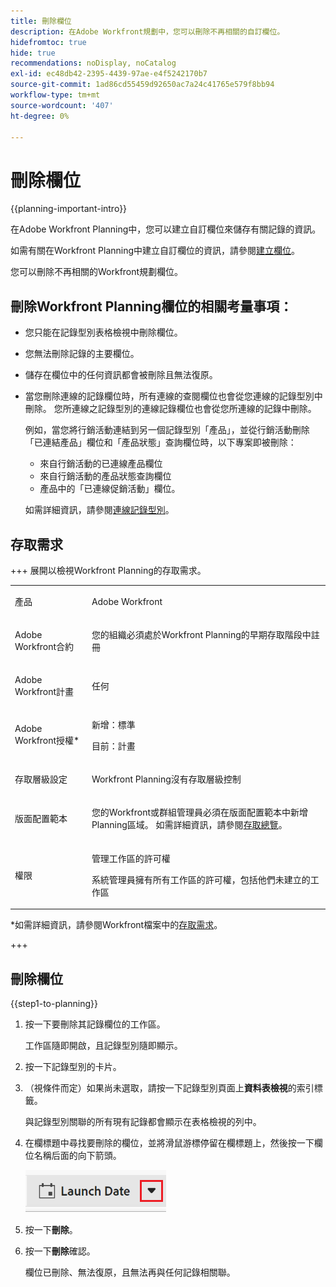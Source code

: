 ```yaml
---
title: 刪除欄位
description: 在Adobe Workfront規劃中，您可以刪除不再相關的自訂欄位。
hidefromtoc: true
hide: true
recommendations: noDisplay, noCatalog
exl-id: ec48db42-2395-4439-97ae-e4f5242170b7
source-git-commit: 1ad86cd55459d92650ac7a24c41765e579f8bb94
workflow-type: tm+mt
source-wordcount: '407'
ht-degree: 0%

---
```


<!--update the metadata with real information when making this available in TOC and in the left nav-->

<!---
title: Delete fields
description: In Adobe Planning, you can delete custom fields that are no longer relevant.
hidefromtoc: yes
hide: yes
author: Alina
feature: (*******************WE NEED A NEW ONE*******************)
role: User, Administrator (************is this right???************)
recommendations: noDisplay, noCatalog
--->

# 刪除欄位

{{planning-important-intro}}

在Adobe Workfront Planning中，您可以建立自訂欄位來儲存有關記錄的資訊。

如需有關在Workfront Planning中建立自訂欄位的資訊，請參閱[建立欄位](/help/quicksilver/planning/fields/create-fields.md)。

您可以刪除不再相關的Workfront規劃欄位。

## 刪除Workfront Planning欄位的相關考量事項：

* 您只能在記錄型別表格檢視中刪除欄位。
* 您無法刪除記錄的主要欄位。
* 儲存在欄位中的任何資訊都會被刪除且無法復原。
* 當您刪除連線的記錄欄位時，所有連線的查閱欄位也會從您連線的記錄型別中刪除。 您所連線之記錄型別的連線記錄欄位也會從您所連線的記錄中刪除。

  例如，當您將行銷活動連結到另一個記錄型別「產品」，並從行銷活動刪除「已連結產品」欄位和「產品狀態」查詢欄位時，以下專案即被刪除：

   * 來自行銷活動的已連線產品欄位
   * 來自行銷活動的產品狀態查詢欄位
   * 產品中的「已連線促銷活動」欄位。

  如需詳細資訊，請參閱[連線記錄型別](/help/quicksilver/planning/architecture/connect-record-types.md)。

<!-- this is not possible yet, since fields cannot be shared yet; maybe move this up a bit, in this bullet list: * When you delete a field, it is deleted from all records associated with the field.-->

## 存取需求

+++ 展開以檢視Workfront Planning的存取需求。

<table style="table-layout:auto">
 <col>
 </col>
 <col>
 </col>
 <tbody>
    <tr>
<tr>
<td>
   <p> 產品</p> </td>
   <td>
   <p> Adobe Workfront</p> </td>
  </tr>  
 <td role="rowheader"><p>Adobe Workfront合約</p></td>
   <td>
<p>您的組織必須處於Workfront Planning的早期存取階段中註冊 </p>
   </td>
  </tr>
  <tr>
   <td role="rowheader"><p>Adobe Workfront計畫</p></td>
   <td>
<p>任何</p>
   </td>
  </tr>
  <tr>
   <td role="rowheader"><p>Adobe Workfront授權*</p></td>
   <td>
   <p>新增：標準</p>
   <p>目前：計畫</p> 
  </td>
  </tr>

<tr>
   <td role="rowheader"><p>存取層級設定</p></td>
   <td> <p>Workfront Planning沒有存取層級控制</p>  
</td>
  </tr>
<tr>
   <td role="rowheader"><p>版面配置範本</p></td>
   <td> <p>您的Workfront或群組管理員必須在版面配置範本中新增Planning區域。 如需詳細資訊，請參閱<a href="/help/quicksilver/planning/access/access-overview.md">存取總覽</a>。 </p>  
</td>
  </tr>
<tr>
   <td role="rowheader"><p>權限</p></td>
   <td> <p>管理工作區</a>的許可權 </p>  
   <p>系統管理員擁有所有工作區的許可權，包括他們未建立的工作區</p>
</td>
  </tr>
 </tbody>
</table>

*如需詳細資訊，請參閱Workfront檔案中的[存取需求](/help/quicksilver/administration-and-setup/add-users/access-levels-and-object-permissions/access-level-requirements-in-documentation.md)。

+++

<!--Maybe enable this at GA - but Planning is not supposed to have Access controls in the Workfront Access Level: 
>[!NOTE]
>
>If you don't have access, ask your Workfront administrator if they set additional restrictions in your access level. For information on how a Workfront administrator can change your access level, see [Create or modify custom access levels](/help/quicksilver/administration-and-setup/add-users/configure-and-grant-access/create-modify-access-levels.md). -->

## 刪除欄位

<!--When they release the sharing of fields between other records, revise this section.  -->

{{step1-to-planning}}

1. 按一下要刪除其記錄欄位的工作區。

   工作區隨即開啟，且記錄型別隨即顯示。

1. 按一下記錄型別的卡片。

1. （視條件而定）如果尚未選取，請按一下記錄型別頁面上&#x200B;**資料表檢視**&#x200B;的索引標籤。

   與記錄型別關聯的所有現有記錄都會顯示在表格檢視的列中。

1. 在欄標題中尋找要刪除的欄位，並將滑鼠游標停留在欄標題上，然後按一下欄位名稱后面的向下箭頭。

   ![](assets/arrow-menu-after-name-of-field-in-table-header-highlighted.png)

1. 按一下&#x200B;**刪除**。<!-- check this: they might replace it with **Delete field**-->

   <!--insert screen shot when finalized-->

1. 按一下&#x200B;**刪除**&#x200B;確認。

   欄位已刪除、無法復原，且無法再與任何記錄相關聯。
